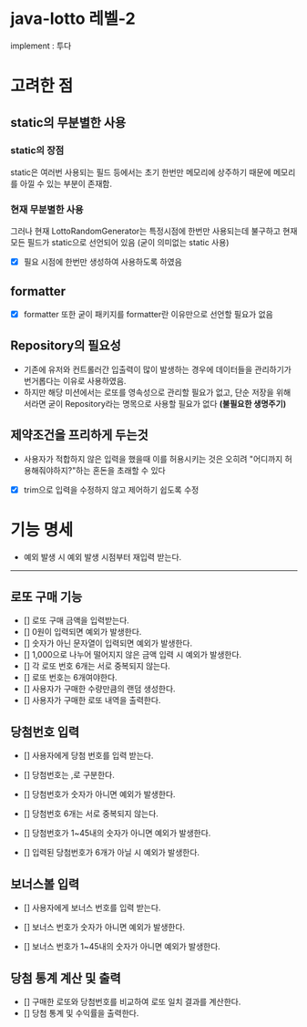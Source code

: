 # java-lotto 레벨-2

implement : 투다

# 고려한 점

## static의 무분별한 사용

### static의 장점

static은 여러번 사용되는 필드 등에서는 초기 한번만 메모리에 상주하기 때문에 메모리를 아낄 수 있는 부분이 존재함.

### 현재 무분별한 사용

그러나 현재 LottoRandomGenerator는 특정시점에 한번만 사용되는데 불구하고 현재 모든 필드가 static으로 선언되어 있음
(굳이 의미없는 static 사용)

- [x] 필요 시점에 한번만 생성하여 사용하도록 하였음

## formatter

- [x] formatter 또한 굳이 패키지를 formatter란 이유만으로 선언할 필요가 없음

## Repository의 필요성

- 기존에 유저와 컨트롤러간 입출력이 많이 발생하는 경우에 데이터들을 관리하기가 번거롭다는 이유로 사용하였음.
- 하지만 해당 미션에서는 로또를 영속성으로 관리할 필요가 없고, 단순 저장을 위해서라면 굳이 Repository라는 명목으로 사용할 필요가 없다
  **(불필요한 생명주기)**

## 제약조건을 프리하게 두는것

- 사용자가 적합하지 않은 입력을 했을때 이를 허용시키는 것은
  오히려 "어디까지 허용해줘야하지?"하는 혼돈을 초래할 수 있다
- [x] trim으로 입력을 수정하지 않고 제어하기 쉽도록 수정

# 기능 명세

- 예외 발생 시 예외 발생 시점부터 재입력 받는다.

---

## 로또 구매 기능

- [] 로또 구매 금액을 입력받는다.
- [] 0원이 입력되면 예외가 발생한다.
- [] 숫자가 아닌 문자열이 입력되면 예외가 발생한다.
- [] 1,000으로 나누어 떨어지지 않은 금액 입력 시 예외가 발생한다.
- [] 각 로또 번호 6개는 서로 중복되지 않는다.
- [] 로또 번호는 6개여야한다.
- [] 사용자가 구매한 수량만큼의 랜덤 생성한다.
- [] 사용자가 구매한 로또 내역을 출력한다.

## 당첨번호 입력

- [] 사용자에게 당첨 번호를 입력 받는다.
- [] 당첨번호는 ,로 구분한다.

- [] 당첨번호가 숫자가 아니면 예외가 발생한다.
- [] 당첨번호 6개는 서로 중복되지 않는다.
- [] 당첨번호가 1~45내의 숫자가 아니면 예외가 발생한다.
- [] 입력된 당첨번호가 6개가 아닐 시 예외가 발생한다.

## 보너스볼 입력

- [] 사용자에게 보너스 번호를 입력 받는다.

- [] 보너스 번호가 숫자가 아니면 예외가 발생한다.
- [] 보너스 번호가 1~45내의 숫자가 아니면 예외가 발생한다.

## 당첨 통계 계산 및 출력

- [] 구매한 로또와 당첨번호를 비교하여 로또 일치 결과를 계산한다.
- [] 당첨 통계 및 수익률을 출력한다.
